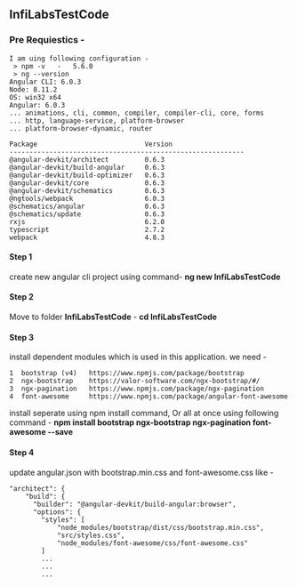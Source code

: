 ## InfiLabsTestCode

### Pre Requiestics -
	I am uing following configuration - 
	 > npm -v	-	5.6.0
	 > ng --version
	Angular CLI: 6.0.3
	Node: 8.11.2
	OS: win32 x64
	Angular: 6.0.3
	... animations, cli, common, compiler, compiler-cli, core, forms
	... http, language-service, platform-browser
	... platform-browser-dynamic, router

	Package                           Version
	-----------------------------------------------------------
	@angular-devkit/architect         0.6.3
	@angular-devkit/build-angular     0.6.3
	@angular-devkit/build-optimizer   0.6.3
	@angular-devkit/core              0.6.3
	@angular-devkit/schematics        0.6.3
	@ngtools/webpack                  6.0.3
	@schematics/angular               0.6.3
	@schematics/update                0.6.3
	rxjs                              6.2.0
	typescript                        2.7.2
	webpack                           4.8.3
	

#### Step 1
create new angular cli project using command-  **ng new InfiLabsTestCode**


#### Step 2
Move to folder **InfiLabsTestCode** - **cd InfiLabsTestCode**


#### Step 3
install dependent modules which is used in this application. we need - 

	1  bootstrap (v4)	https://www.npmjs.com/package/bootstrap
	2  ngx-bootstrap	https://valor-software.com/ngx-bootstrap/#/
	3  ngx-pagination	https://www.npmjs.com/package/ngx-pagination
	4  font-awesome		https://www.npmjs.com/package/angular-font-awesome


install seperate using npm install command,
Or all at once using following command -  **npm install bootstrap ngx-bootstrap ngx-pagination font-awesome --save**


#### Step 4
update angular.json with bootstrap.min.css and font-awesome.css like - 

	"architect": {
        "build": {
          "builder": "@angular-devkit/build-angular:browser",
          "options": {
			"styles": [
				"node_modules/bootstrap/dist/css/bootstrap.min.css",
				"src/styles.css",
				"node_modules/font-awesome/css/font-awesome.css"
			]
			...
			...
			...



